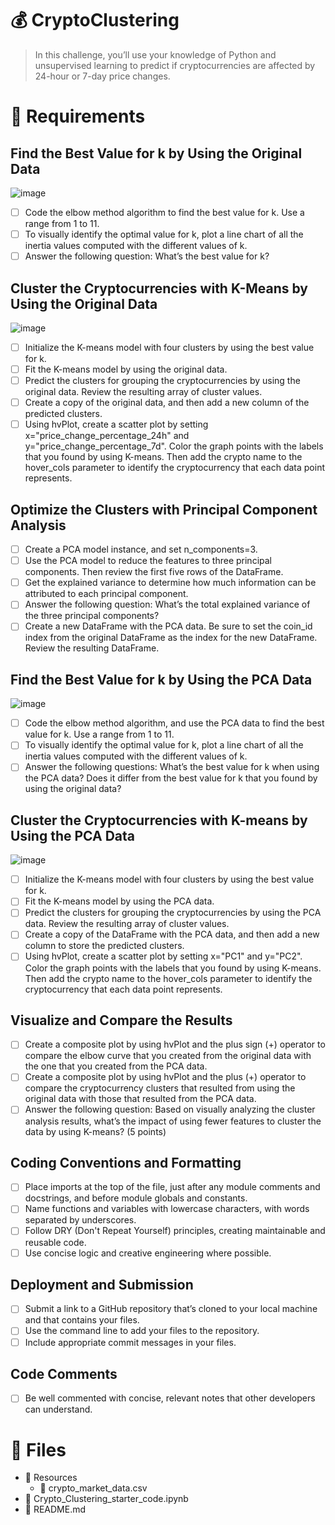 # :moneybag: CryptoClustering
> In this challenge, you’ll use your knowledge of Python and unsupervised learning to predict if cryptocurrencies are affected by 24-hour or 7-day price changes.

# :pushpin: Requirements
## Find the Best Value for k by Using the Original Data
![image](https://github.com/asosatrejo/CryptoClustering/assets/135572871/77f84226-1fae-43fc-91c1-ab4f1fdd2175)

- [ ] Code the elbow method algorithm to find the best value for k. Use a range from 1 to 11.
- [ ] To visually identify the optimal value for k, plot a line chart of all the inertia values computed with the different values of k.
- [ ] Answer the following question: What’s the best value for k?
## Cluster the Cryptocurrencies with K-Means by Using the Original Data 
![image](https://github.com/asosatrejo/CryptoClustering/assets/135572871/74fc469b-ec8b-45d5-873b-3988b48b1461)

- [ ] Initialize the K-means model with four clusters by using the best value for k. 
- [ ] Fit the K-means model by using the original data. 
- [ ] Predict the clusters for grouping the cryptocurrencies by using the original data. Review the resulting array of cluster values.
- [ ] Create a copy of the original data, and then add a new column of the predicted clusters. 
- [ ] Using hvPlot, create a scatter plot by setting x="price_change_percentage_24h" and y="price_change_percentage_7d". Color the graph points with the labels that you found by using K-means. Then add the crypto name to the hover_cols parameter to identify the cryptocurrency that each data point represents. 
## Optimize the Clusters with Principal Component Analysis 
- [ ] Create a PCA model instance, and set n_components=3. 
- [ ] Use the PCA model to reduce the features to three principal components. Then review the first five rows of the DataFrame. 
- [ ] Get the explained variance to determine how much information can be attributed to each principal component. 
- [ ] Answer the following question: What’s the total explained variance of the three principal components? 
- [ ] Create a new DataFrame with the PCA data. Be sure to set the coin_id index from the original DataFrame as the index for the new DataFrame. Review the resulting DataFrame. 
## Find the Best Value for k by Using the PCA Data 
![image](https://github.com/asosatrejo/CryptoClustering/assets/135572871/12ed0d58-dcfb-470b-8c46-0cdc45beaa1c)

- [ ] Code the elbow method algorithm, and use the PCA data to find the best value for k. Use a range from 1 to 11. 
- [ ] To visually identify the optimal value for k, plot a line chart of all the inertia values computed with the different values of k. 
- [ ] Answer the following questions: What’s the best value for k when using the PCA data? Does it differ from the best value for k that you found by using the original data? 
## Cluster the Cryptocurrencies with K-means by Using the PCA Data 
![image](https://github.com/asosatrejo/CryptoClustering/assets/135572871/68136b4b-953e-48dc-8267-62c50abbb656)

- [ ] Initialize the K-means model with four clusters by using the best value for k. 
- [ ] Fit the K-means model by using the PCA data. 
- [ ] Predict the clusters for grouping the cryptocurrencies by using the PCA data. Review the resulting array of cluster values. 
- [ ] Create a copy of the DataFrame with the PCA data, and then add a new column to store the predicted clusters. 
- [ ] Using hvPlot, create a scatter plot by setting x="PC1" and y="PC2". Color the graph points with the labels that you found by using K-means. Then add the crypto name to the hover_cols parameter to identify the cryptocurrency that each data point represents. 
## Visualize and Compare the Results 
- [ ] Create a composite plot by using hvPlot and the plus sign (+) operator to compare the elbow curve that you created from the original data with the one that you created from the PCA data. 
- [ ] Create a composite plot by using hvPlot and the plus (+) operator to compare the cryptocurrency clusters that resulted from using the original data with those that resulted from the PCA data. 
- [ ] Answer the following question: Based on visually analyzing the cluster analysis results, what’s the impact of using fewer features to cluster the data by using K-means? (5 points)
## Coding Conventions and Formatting 
- [ ] Place imports at the top of the file, just after any module comments and docstrings, and before module globals and constants. 
- [ ] Name functions and variables with lowercase characters, with words separated by underscores. 
- [ ] Follow DRY (Don't Repeat Yourself) principles, creating maintainable and reusable code. 
- [ ] Use concise logic and creative engineering where possible. 
## Deployment and Submission 
- [ ] Submit a link to a GitHub repository that’s cloned to your local machine and that contains your files. 
- [ ] Use the command line to add your files to the repository. 
- [ ] Include appropriate commit messages in your files. 
## Code Comments 
- [ ] Be well commented with concise, relevant notes that other developers can understand. 

# 📂 Files
- :file_folder: Resources
   - :page_facing_up: crypto_market_data.csv
- :page_facing_up: Crypto_Clustering_starter_code.ipynb
- :page_facing_up: README.md
